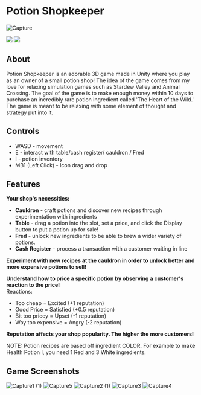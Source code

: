 # Potion Shopkeeper

![Capture](https://user-images.githubusercontent.com/55962587/222748046-2138e33a-fb13-4c1e-af7e-7d138abf97bb.PNG)

<a href="https://en.wikipedia.org/wiki/List_of_video_game_genres"><img src="https://img.shields.io/badge/Genre-Business%20Simulation,%20RPG-blue?color=66a103&style=for-the-badge" style="max-height: 300px;"></a>
<a href="https://unity3d.com/get-unity/download/archive"><img src="https://img.shields.io/badge/Version-2021.3.10f1-orange?color=blueviolet&style=for-the-badge&logo=unity" style="max-height: 300px;"></a>

## About

Potion Shopkeeper is an adorable 3D game made in Unity where you play as an owner of a small potion shop! The idea of the game comes from my love for relaxing simulation games such as Stardew Valley and Animal Crossing. The goal of the game is to make enough money within 10 days to purchase an incredibly rare potion ingredient called 'The Heart of the Wild.' The game is meant to be relaxing with some element of thought and strategy put into it. 
## Controls

- WASD - movement
- E - interact with table/cash register/ cauldron / Fred
- I - potion inventory
- MB1 (Left Click) - Icon drag and drop

## Features

**Your shop's necessities:**

- **Cauldron** - craft potions and discover new recipes through experimentation with ingredients
- **Table** - drag a potion into the slot, set a price, and click the Display button to put a potion up for sale!
- **Fred** - unlock new ingredients to be able to brew a wider variety of potions. 
- **Cash Register** - process a transaction with a customer waiting in line

**Experiment with new recipes at the cauldron in order to unlock better and more expensive potions to sell!**

**Understand how to price a specific potion by observing a customer's reaction to the price!** <br/>
Reactions:
- Too cheap = Excited (+1 reputation)
- Good Price = Satisfied (+0.5 reputation)
- Bit too pricey = Upset (-1 reputation)
- Way too expensive = Angry (-2 reputation)

**Reputation affects your shop popularity. The higher the more customers!**

NOTE: Potion recipes are based off ingredient COLOR. For example  to make Health Potion I, you need 1 Red and 3 White ingredients.

## Game Screenshots
![Capture1 (1)](https://user-images.githubusercontent.com/55962587/222752168-49a25bad-fe23-47d7-83a4-1a0514b23280.PNG)
![Capture5](https://user-images.githubusercontent.com/55962587/222752398-86f4d440-f56d-4e98-91b6-7bd588d360e9.PNG)
![Capture2 (1)](https://user-images.githubusercontent.com/55962587/222752435-23ab6fb2-8171-4399-ab52-a88b1c35d32a.PNG)
![Capture3](https://user-images.githubusercontent.com/55962587/222752440-c4b1ad09-9bd1-4228-9d1a-3c17c885f605.PNG)
![Capture4](https://user-images.githubusercontent.com/55962587/222752443-94256d14-9c49-47a3-bf3f-702c70628365.PNG)
